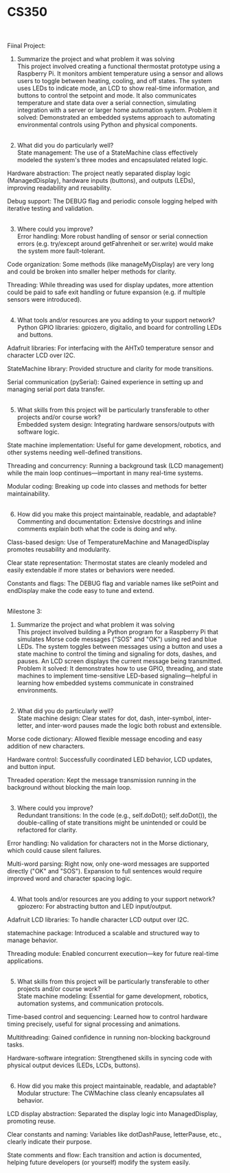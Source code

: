 # CS350 <br /> <br />
Fiinal Project: <br />
1. Summarize the project and what problem it was solving<br />
This project involved creating a functional thermostat prototype using a Raspberry Pi. It monitors ambient temperature using a sensor and allows users to toggle between heating, cooling, and off states. The system uses LEDs to indicate mode, an LCD to show real-time information, and buttons to control the setpoint and mode. It also communicates temperature and state data over a serial connection, simulating integration with a server or larger home automation system.
Problem it solved: Demonstrated an embedded systems approach to automating environmental controls using Python and physical components. <br /><br />

2. What did you do particularly well?<br />
State management: The use of a StateMachine class effectively modeled the system's three modes and encapsulated related logic. <br />

Hardware abstraction: The project neatly separated display logic (ManagedDisplay), hardware inputs (buttons), and outputs (LEDs), improving readability and reusability. <br />

Debug support: The DEBUG flag and periodic console logging helped with iterative testing and validation. <br /><br />

3. Where could you improve?<br />
Error handling: More robust handling of sensor or serial connection errors (e.g. try/except around getFahrenheit or ser.write) would make the system more fault-tolerant.

Code organization: Some methods (like manageMyDisplay) are very long and could be broken into smaller helper methods for clarity.

Threading: While threading was used for display updates, more attention could be paid to safe exit handling or future expansion (e.g. if multiple sensors were introduced). <br /><br />

4. What tools and/or resources are you adding to your support network?<br />
Python GPIO libraries: gpiozero, digitalio, and board for controlling LEDs and buttons.<br />

Adafruit libraries: For interfacing with the AHTx0 temperature sensor and character LCD over I2C. <br />

StateMachine library: Provided structure and clarity for mode transitions. <br />

Serial communication (pySerial): Gained experience in setting up and managing serial port data transfer. <br /><br />

5. What skills from this project will be particularly transferable to other projects and/or course work?<br />
Embedded system design: Integrating hardware sensors/outputs with software logic. <br />

State machine implementation: Useful for game development, robotics, and other systems needing well-defined transitions. <br />

Threading and concurrency: Running a background task (LCD management) while the main loop continues—important in many real-time systems. <br />

Modular coding: Breaking up code into classes and methods for better maintainability. <br /><br />

6. How did you make this project maintainable, readable, and adaptable?<br />
Commenting and documentation: Extensive docstrings and inline comments explain both what the code is doing and why. <br />

Class-based design: Use of TemperatureMachine and ManagedDisplay promotes reusability and modularity. <br />

Clear state representation: Thermostat states are cleanly modeled and easily extendable if more states or behaviors were needed. <br />

Constants and flags: The DEBUG flag and variable names like setPoint and endDisplay make the code easy to tune and extend. <br /><br />

Milestone 3: <br />
1. Summarize the project and what problem it was solving<br />
This project involved building a Python program for a Raspberry Pi that simulates Morse code messages ("SOS" and "OK") using red and blue LEDs. The system toggles between messages using a button and uses a state machine to control the timing and signaling for dots, dashes, and pauses. An LCD screen displays the current message being transmitted. <br />
Problem it solved: It demonstrates how to use GPIO, threading, and state machines to implement time-sensitive LED-based signaling—helpful in learning how embedded systems communicate in constrained environments. <br /><br />

2. What did you do particularly well?<br />
State machine design: Clear states for dot, dash, inter-symbol, inter-letter, and inter-word pauses made the logic both robust and extensible.<br />

Morse code dictionary: Allowed flexible message encoding and easy addition of new characters.<br />

Hardware control: Successfully coordinated LED behavior, LCD updates, and button input.<br />

Threaded operation: Kept the message transmission running in the background without blocking the main loop.<br /><br />

3. Where could you improve?<br />
Redundant transitions: In the code (e.g., self.doDot(); self.doDot()), the double-calling of state transitions might be unintended or could be refactored for clarity.<br />

Error handling: No validation for characters not in the Morse dictionary, which could cause silent failures.<br />

Multi-word parsing: Right now, only one-word messages are supported directly ("OK" and "SOS"). Expansion to full sentences would require improved word and character spacing logic.<br /><br />

4. What tools and/or resources are you adding to your support network?<br />
gpiozero: For abstracting button and LED input/output.<br />

Adafruit LCD libraries: To handle character LCD output over I2C.<br />

statemachine package: Introduced a scalable and structured way to manage behavior.<br />

Threading module: Enabled concurrent execution—key for future real-time applications.<br /><br />

5. What skills from this project will be particularly transferable to other projects and/or course work?<br />
State machine modeling: Essential for game development, robotics, automation systems, and communication protocols.<br />

Time-based control and sequencing: Learned how to control hardware timing precisely, useful for signal processing and animations.<br />

Multithreading: Gained confidence in running non-blocking background tasks.<br />

Hardware-software integration: Strengthened skills in syncing code with physical output devices (LEDs, LCDs, buttons).<br /><br />

6. How did you make this project maintainable, readable, and adaptable?<br />
Modular structure: The CWMachine class cleanly encapsulates all behavior.<br />

LCD display abstraction: Separated the display logic into ManagedDisplay, promoting reuse.<br />

Clear constants and naming: Variables like dotDashPause, letterPause, etc., clearly indicate their purpose.<br />

State comments and flow: Each transition and action is documented, helping future developers (or yourself) modify the system easily.<br /><br />
